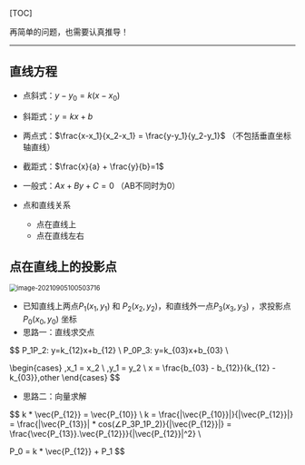 [TOC]

再简单的问题，也需要认真推导！

***



## 直线方程

* 点斜式：$y - y_0 = k(x-x_0)$
* 斜距式：$y=kx+b$
* 两点式：$\frac{x-x_1}{x_2-x_1} = \frac{y-y_1}{y_2-y_1}$ （不包括垂直坐标轴直线）
* 截距式：$\frac{x}{a} + \frac{y}{b}=1$
* 一般式：$Ax+By+C=0$ （AB不同时为0）



* 点和直线关系
  * 点在直线上
  * 点在直线左右



## 点在直线上的投影点

<img src="C:\Users\Voilencer\AppData\Roaming\Typora\typora-user-images\image-20210905100503716.png" alt="image-20210905100503716" style="zoom:80%;" />

* 已知直线上两点$P_1(x_1,y_1)$ 和 $P_2(x_2,y_2)$，和直线外一点$P_3(x_3,y_3)$ ，求投影点$P_0(x_0,y_0)$ 坐标
* 思路一：直线求交点

$$
P_1P_2: y=k_{12}x+b_{12} \\
P_0P_3: y=k_{03}x+b_{03} \\ 

\begin{cases}
,x_1 = x_2 \\
,y_1 = y_2 \\
x = \frac{b_{03} - b_{12}}{k_{12} - k_{03}},other
\end{cases}
$$

* 思路二：向量求解

$$
k * \vec{P_{12}} = \vec{P_{10}} \\
k = \frac{|\vec{P_{10}}|}{|\vec{P_{12}}|} = \frac{|\vec{P_{13}}| * cos(∠P_3P_1P_2)}{|\vec{P_{12}}|} = \frac{\vec{P_{13}}.\vec{P_{12}}}{|\vec{P_{12}}|^2} \\

P_0 = k * \vec{P_{12}} + P_1
$$



